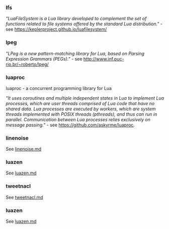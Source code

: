 
### lfs

*"LuaFileSystem is a Lua library developed to complement the set of functions related to file systems offered by the standard Lua distribution."* - see https://keplerproject.github.io/luafilesystem/

### lpeg

*"LPeg is a new pattern-matching library for Lua, based on Parsing Expression Grammars (PEGs)."* - see http://www.inf.puc-rio.br/~roberto/lpeg/

### luaproc

luaproc - a concurrent programming library for Lua

*"It uses coroutines and multiple independent states in Lua to implement Lua processes, which are user threads comprised of Lua code that have no shared data. Lua processes are executed by workers, which are system threads implemented with POSIX threads (pthreads), and thus can run in parallel.
Communication between Lua processes relies exclusively on message passing."*  -  see https://github.com/askyrme/luaproc.

### linenoise

See [linenoise.md](linenoise.md)

### luazen

See [luazen.md](luazen.md)

### tweetnacl

See [tweetnacl.md](tweetnacl.md)

### luazen

See [luazen.md](luazen.md)




